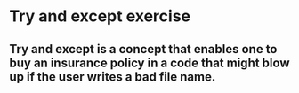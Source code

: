 # Try and except exercise

## Try and except is a concept that enables one to buy an insurance policy in a code that might blow up if the user writes a bad file name.
